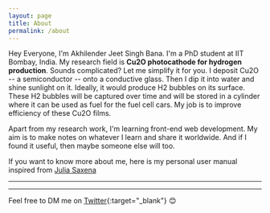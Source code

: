 ```yaml
---
layout: page
title: About
permalink: /about
---
```


Hey Everyone, I'm Akhilender Jeet Singh Bana. I'm a PhD student at IIT Bombay, India. My research field is **Cu2O photocathode for hydrogen production**. Sounds complicated? Let me simplify it for you. I deposit Cu2O -- a semiconductor -- onto a conductive glass. Then I dip it into water and shine sunlight on it. Ideally, it would produce H2 bubbles on its surface. These H2 bubbles will be captured over time and will be stored in a cylinder where it can be used as fuel for the fuel cell cars. My job is to improve efficiency of these Cu2O films. 

Apart from my research work, I'm learning front-end web development. My aim is to make notes on whatever I learn and share it worldwide. And if I found it useful, then maybe someone else will too.   

If you want to know more about me, here is my personal user manual inspired from [Julia Saxena](https://twitter.com/julia_saxena)

--- 
<!-- 
# What are some honest, unfiltered things about me?

## What drives me nuts?

### What are my quirks?

# How can people earn an extra gold star with me?

# What qualities do I particularly value in people who work with you?

# What are some things that people might misunderstand about you that you should calrify? 

---

# What is the best way to communicate with me?

# What is the best way to convince me to do something?

# How do I like to give feedback?

# How do I like to get feedback? -->

---




Feel free to DM me on [Twitter](https://twitter.com/F1killua){:target="\_blank"} 😊 